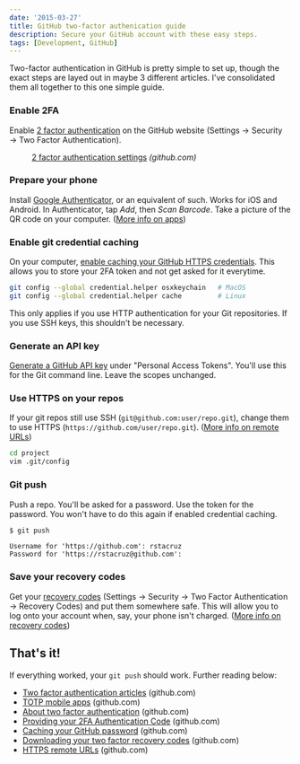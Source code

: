 ```yaml
---
date: '2015-03-27'
title: GitHub two-factor authenication guide
description: Secure your GitHub account with these easy steps.
tags: [Development, GitHub]
---
```


Two-factor authentication in GitHub is pretty simple to set up, though the exact steps are layed out in maybe 3 different articles. I've consolidated them all together to this one simple guide.

### Enable 2FA

<!-- {.-literate-style} -->

Enable [2 factor authentication](https://github.com/settings/security) on the GitHub website (Settings → Security → Two Factor Authentication).

<figure class='-bordered'>

[2 factor authentication settings](https://github.com/settings/security) _(github.com)_

</figure>

### Prepare your phone

<!-- {.-literate-style} -->

Install [Google Authenticator](https://en.wikipedia.org/wiki/Google_Authenticator), or an equivalent of such. Works for iOS and Android. In Authenticator, tap _Add_, then _Scan Barcode_. Take a picture of the QR code on your computer. ([More info on apps](https://help.github.com/articles/configuring-two-factor-authentication-via-a-totp-mobile-app/))

### Enable git credential caching

<!-- {.-literate-style} -->

On your computer, [enable caching your GitHub HTTPS credentials](https://help.github.com/articles/caching-your-github-password-in-git/). This allows you to store your 2FA token and not get asked for it everytime.

```bash
git config --global credential.helper osxkeychain   # MacOS
git config --global credential.helper cache         # Linux
```

This only applies if you use HTTP authentication for your Git repositories. If you use SSH keys, this shouldn't be necessary.

### Generate an API key

[Generate a GitHub API key](https://github.com/settings/tokens) under "Personal Access Tokens". You'll use this for the Git command line. Leave the scopes unchanged.

### Use HTTPS on your repos

<!-- {.-literate-style} -->

If your git repos still use SSH (`git@github.com:user/repo.git`), change them to use HTTPS (`https://github.com/user/repo.git`). ([More info on remote URLs](https://help.github.com/articles/which-remote-url-should-i-use/#cloning-with-https-recommended))

```bash
cd project
vim .git/config
```

### Git push

Push a repo. You'll be asked for a password. Use the token for the password. You won't have to do this again if enabled credential caching.

```bash
$ git push
```

```
Username for 'https://github.com': rstacruz
Password for 'https://rstacruz@github.com':
```

### Save your recovery codes

Get your [recovery codes](https://github.com/settings/auth/recovery-codes) (Settings → Security → Two Factor Authentication → Recovery Codes) and put them somewhere safe. This will allow you to log onto your account when, say, your phone isn't charged. ([More info on recovery codes](https://help.github.com/articles/downloading-your-two-factor-authentication-recovery-codes/))

## That's it!

If everything worked, your `git push` should work. Further reading below:

- [Two factor authentication articles](https://help.github.com/categories/two-factor-authentication-2fa/) (github.com)
- [TOTP mobile apps](https://help.github.com/articles/configuring-two-factor-authentication-via-a-totp-mobile-app/) (github.com)
- [About two factor authentication](https://help.github.com/articles/about-two-factor-authentication/) (github.com)
- [Providing your 2FA Authentication Code](https://help.github.com/articles/providing-your-2fa-authentication-code/) (github.com)
- [Caching your GitHub password](https://help.github.com/articles/caching-your-github-password-in-git/) (github.com)
- [Downloading your two factor recovery codes](https://help.github.com/articles/downloading-your-two-factor-authentication-recovery-codes/) (github.com)
- [HTTPS remote URLs](https://help.github.com/articles/which-remote-url-should-i-use/) (github.com)
